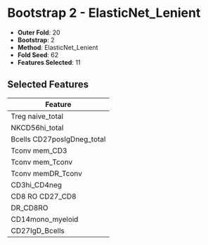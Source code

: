 # Bootstrap 2 - ElasticNet_Lenient

- **Outer Fold**: 20
- **Bootstrap**: 2
- **Method**: ElasticNet_Lenient
- **Fold Seed**: 62
- **Features Selected**: 11

## Selected Features

| Feature |
|---------|
| Treg naive_total |
| NKCD56hi_total |
| Bcells CD27posIgDneg_total |
| Tconv mem_CD3 |
| Tconv mem_Tconv |
| Tconv memDR_Tconv |
| CD3hi_CD4neg |
| CD8 RO CD27_CD8 |
| DR_CD8RO |
| CD14mono_myeloid |
| CD27IgD_Bcells |
